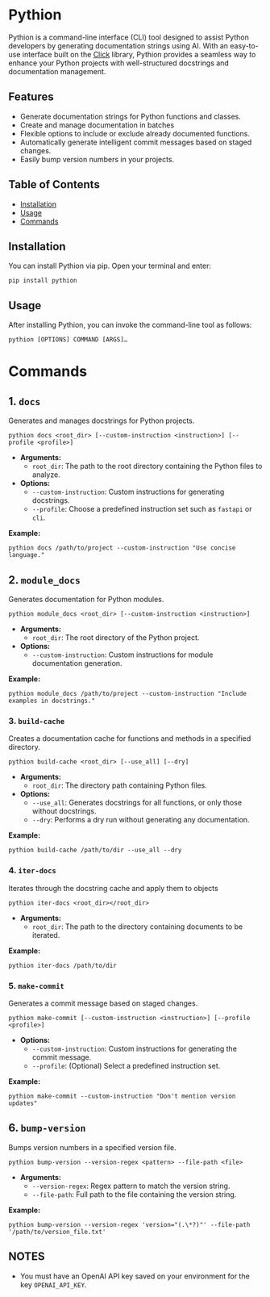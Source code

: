 # Pythion

Pythion is a command-line interface (CLI) tool designed to assist Python developers by generating documentation strings using AI. With an easy-to-use interface built on the [Click](https://click.palletsprojects.com/) library, Pythion provides a seamless way to enhance your Python projects with well-structured docstrings and documentation management.

## Features

- Generate documentation strings for Python functions and classes.
- Create and manage documentation in batches
- Flexible options to include or exclude already documented functions.
- Automatically generate intelligent commit messages based on staged changes.
- Easily bump version numbers in your projects.

## Table of Contents

- [Installation](#installation)
- [Usage](#usage)
- [Commands](#commands)

## Installation

You can install Pythion via pip. Open your terminal and enter:

```
pip install pythion
```

## Usage

After installing Pythion, you can invoke the command-line tool as follows:

```
pythion [OPTIONS] COMMAND [ARGS]…
```

# Commands

## 1. `docs`

Generates and manages docstrings for Python projects.

```
pythion docs <root_dir> [--custom-instruction <instruction>] [--profile <profile>]
```

- **Arguments:**
  - `root_dir`: The path to the root directory containing the Python files to analyze.
- **Options:**
  - `--custom-instruction`: Custom instructions for generating docstrings.
  - `--profile`: Choose a predefined instruction set such as `fastapi` or `cli`.

**Example:**

```
pythion docs /path/to/project --custom-instruction "Use concise language."
```

## 2. `module_docs`

Generates documentation for Python modules.

```
pythion module_docs <root_dir> [--custom-instruction <instruction>]
```

- **Arguments:**
  - `root_dir`: The root directory of the Python project.
- **Options:**
  - `--custom-instruction`: Custom instructions for module documentation generation.

**Example:**

```
pythion module_docs /path/to/project --custom-instruction "Include examples in docstrings."
```

### 3. `build-cache`

Creates a documentation cache for functions and methods in a specified directory.

```
pythion build-cache <root_dir> [--use_all] [--dry]
```

- **Arguments:**
  - `root_dir`: The directory path containing Python files.
- **Options:**
  - `--use_all`: Generates docstrings for all functions, or only those without docstrings.
  - `--dry`: Performs a dry run without generating any documentation.

**Example:**

```
pythion build-cache /path/to/dir --use_all --dry
```

### 4. `iter-docs`

Iterates through the docstring cache and apply them to objects

```
pythion iter-docs <root_dir></root_dir>
```

- **Arguments:**
  - `root_dir`: The path to the directory containing documents to be iterated.

**Example:**

```
pythion iter-docs /path/to/dir
```

### 5. `make-commit`

Generates a commit message based on staged changes.

```
pythion make-commit [--custom-instruction <instruction>] [--profile <profile>]
```

- **Options:**
  - `--custom-instruction`: Custom instructions for generating the commit message.
  - `--profile`: (Optional) Select a predefined instruction set.

**Example:**

```
pythion make-commit --custom-instruction "Don't mention version updates"
```

## 6. `bump-version`

Bumps version numbers in a specified version file.

```
pythion bump-version --version-regex <pattern> --file-path <file>
```

- **Arguments:**
  - `--version-regex`: Regex pattern to match the version string.
  - `--file-path`: Full path to the file containing the version string.

**Example:**

```
pythion bump-version --version-regex 'version="(.\*?)"' --file-path '/path/to/version_file.txt'
```

## NOTES

- You must have an OpenAI API key saved on your environment for the key `OPENAI_API_KEY`.

